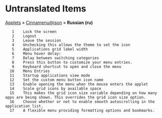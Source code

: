 # Untranslated Items
[Applets](../../../README.md) &#187; [Cinnamenu@json](../README.md) &#187; **Russian (ru)**

       1	Lock the screen
       2	Logout
       3	Leave the session
       4	Unchecking this allows the theme to set the icon
       5	Applications grid label width
       6	Menu hover delay:
       7	Delay between switching categories
       8	Press this button to customize your menu entries.
       9	Keyboard shortcut to open and close the menu
      10	Menu Entries
      11	Startup applications view mode
      12	Set the custom menu button icon name
      13	Enable opening the menu when the mouse enters the applet
      14	Scale grid icons by available space
      15	This makes the grid icon size variable depending on how many apps are being shown. This overrides the grid icon size option.
      16	Choose whether or not to enable smooth autoscrolling in the application list.
      17	A flexible menu providing formatting options and bookmarks.
